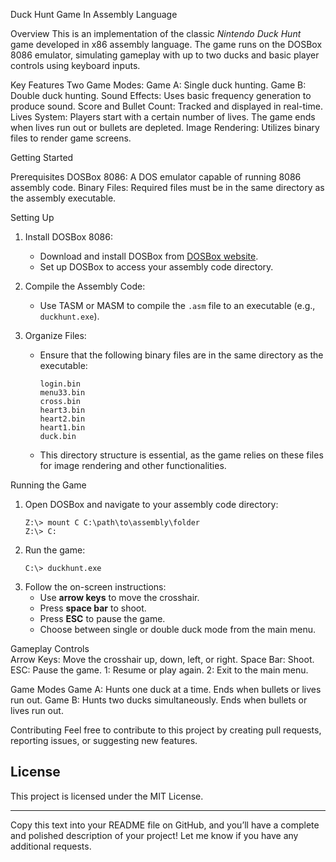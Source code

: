 Duck Hunt Game In Assembly Language

Overview
This is an implementation of the classic *Nintendo Duck Hunt* game developed in x86 assembly language. The game runs on the DOSBox 8086 emulator, simulating gameplay with up to two ducks and basic player controls using keyboard inputs.

Key Features
Two Game Modes: 
  Game A: Single duck hunting.
  Game B: Double duck hunting.
  Sound Effects: Uses basic frequency generation to produce sound.
  Score and Bullet Count: Tracked and displayed in real-time.
  Lives System: Players start with a certain number of lives. The game ends when lives run out or bullets are depleted.
  Image Rendering: Utilizes binary files to render game screens.

Getting Started

Prerequisites
DOSBox 8086: A DOS emulator capable of running 8086 assembly code.
Binary Files: Required files must be in the same directory as the assembly executable.

Setting Up
1. Install DOSBox 8086:
   - Download and install DOSBox from [DOSBox website](https://www.dosbox.com/download.php?main=1).
   - Set up DOSBox to access your assembly code directory.

2. Compile the Assembly Code:
   - Use TASM or MASM to compile the `.asm` file to an executable (e.g., `duckhunt.exe`).

3. Organize Files:
   - Ensure that the following binary files are in the same directory as the executable:
     ```
     login.bin
     menu33.bin
     cross.bin
     heart3.bin
     heart2.bin
     heart1.bin
     duck.bin
     ```
   - This directory structure is essential, as the game relies on these files for image rendering and other functionalities.

Running the Game
1. Open DOSBox and navigate to your assembly code directory:
   ```
   Z:\> mount C C:\path\to\assembly\folder
   Z:\> C:
   ```
2. Run the game:
   ```
   C:\> duckhunt.exe
   ```
3. Follow the on-screen instructions:
   - Use **arrow keys** to move the crosshair.
   - Press **space bar** to shoot.
   - Press **ESC** to pause the game.
   - Choose between single or double duck mode from the main menu.

Gameplay Controls  
  Arrow Keys: Move the crosshair up, down, left, or right.
  Space Bar: Shoot.
  ESC: Pause the game.
  1: Resume or play again.
  2: Exit to the main menu.

Game Modes
  Game A: Hunts one duck at a time. Ends when bullets or lives run out.
  Game B: Hunts two ducks simultaneously. Ends when bullets or lives run out.

Contributing
Feel free to contribute to this project by creating pull requests, reporting issues, or suggesting new features.

## License
This project is licensed under the MIT License.

---

Copy this text into your README file on GitHub, and you’ll have a complete and polished description of your project! Let me know if you have any additional requests.
